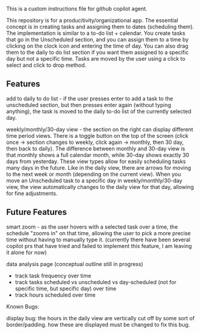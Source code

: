 This is a custom instructions file for github copilot agent.

This repository is for a producitivity/organizational app. The essential concept is in creating tasks and assigning them to dates (scheduling them). The implementation is similar to a to-do list + calendar. You create tasks that go in the Unscheduled section, and you can assign them to a time by clicking on the clock icon and entering the time of day. You can also drag them to the daily to do list section if you want them assigned to a specific day but not a specific time. Tasks are moved by the user using a click to select and click to drop method.

## Features

add to daily to do list - if the user presses enter to add a task to the unscheduled section, but then presses enter again (without typing anything), the task is moved to the daily to-do list of the currently selected day.

weekly/monthly/30-day view - the section on the right can display different time period views. There is a toggle button on the top of the screen (click once -> section changes to weekly, click again -> monthly, then 30 day, then back to daily). The difference between monthly and 30-day view is that monthly shows a full calendar month, while 30-day shows exactly 30 days from yesterday. These view types allow for easily scheduling tasks many days in the future. Like in the daily view, there are arrows for moving to the next week or month (depending on the current view). When you move an Unscheduled task to a specific day in weekly/monthly/30-day view, the view automatically changes to the daily view for that day, allowing for fine adjustments.

## Future Features

smart zoom - as the user hovers with a selected task over a time, the schedule "zooms in" on that time, allowing the user to pick a more precise time without having to manually type it. (currently there have been several copilot prs that have tried and failed to implement this feature, I am leaving it alone for now)

data analysis page (conceptual outline still in progress)
- track task frequency over time
- track tasks scheduled vs unscheduled vs day-scheduled (not for specific time, but specific day) over time
- track hours scheduled over time

Known Bugs:

display bug: the hours in the daily view are vertically cut off by some sort of border/padding. how these are displayed must be changed to fix this bug.
